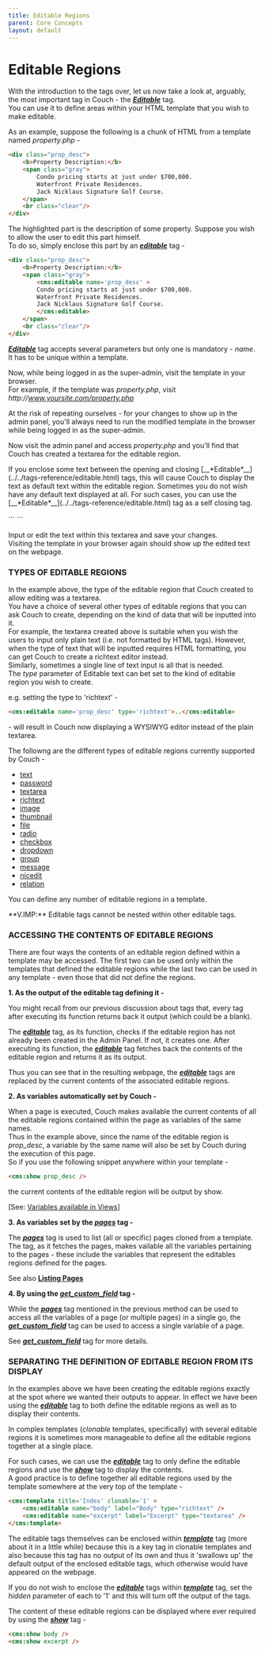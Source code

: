 ```yaml
---
title: Editable Regions
parent: Core Concepts
layout: default
---
```


# Editable Regions

With the introduction to the tags over, let us now take a look at, arguably, the most important tag in Couch - the [__*Editable*__](../../tags-reference/editable.html) tag.<br/>
You can use it to define areas within your HTML template that you wish to make editable.

As an example, suppose the following is a chunk of HTML from a template named _property.php_ -

```html
<div class="prop_desc">
    <b>Property Description:</b>
    <span class="gray">
        Condo pricing starts at just under $700,000.
        Waterfront Private Residences.
        Jack Nicklaus Signature Golf Course.
    </span>
    <br class="clear"/>
</div>
```

The highlighted part is the description of some property. Suppose you wish to allow the user to edit this part himself.<br/>
To do so, simply enclose this part by an [__*editable*__](../../tags-reference/editable.html) tag -

```html
<div class="prop_desc">
    <b>Property Description:</b>
    <span class="gray">
        <cms:editable name='prop_desc' >
        Condo pricing starts at just under $700,000.
        Waterfront Private Residences.
        Jack Nicklaus Signature Golf Course.
        </cms:editable>
    </span>
    <br class="clear"/>
</div>
```

[__*Editable*__](../../tags-reference/editable.html) tag accepts several parameters but only one is mandatory - _name_. It has to be unique within a template.

Now, while being logged in as the super-admin, visit the template in your browser.<br/>
For example, if the template was _property.php_, visit _http&#58;//www.yoursite.com/property.php_

<p class="notice">At the risk of repeating ourselves - for your changes to show up in the admin panel, you'll always need to run the modified template in the browser while being logged in as the super-admin.</p>

Now visit the admin panel and access _property.php_ and you'll find that Couch has created a textarea for the editable region.

<p class="success">
    If you enclose some text between the opening and closing [__*Editable*__](../../tags-reference/editable.html) tags, this will cause Couch to display the text as default text within the editable region. Sometimes you do not wish have any default text displayed at all. For such cases, you can use the [__*Editable*__](../../tags-reference/editable.html) tag as a self closing tag.<br/>
    <br/>
    ```
<cms:editable name='prop_desc' />
    ```
</p>

Input or edit the text within this textarea and save your changes.<br/>
Visiting the template in your browser again should show up the edited text on the webpage.

### TYPES OF EDITABLE REGIONS

In the example above, the type of the editable region that Couch created to allow editing was a textarea.<br/>
You have a choice of several other types of editable regions that you can ask Couch to create, depending on the kind of data that will be inputted into it.<br/>
For example, the textarea created above is suitable when you wish the users to input only plain text (i.e. not formatted by HTML tags). However, when the type of text that will be inputted requires HTML formatting, you can get Couch to create a richtext editor instead.<br/>
Similarly, sometimes a single line of text input is all that is needed.<br/>
The _type_ parameter of Editable text can bet set to the kind of editable region you wish to create.

e.g. setting the type to 'richtext' -

```html
<cms:editable name='prop_desc' type='richtext'>..</cms:editable>
```

\- will result in Couch now displaying a WYSIWYG editor instead of the plain textarea.

The followng are the different types of editable regions currently supported by Couch -

* [text](../../tags-reference/editable/text.html)
* [password](../../tags-reference/editable/password.html)
* [textarea](../../tags-reference/editable/textarea.html)
* [richtext](../../tags-reference/editable/richtext.html)
* [image](../../tags-reference/editable/image.html)
* [thumbnail](../../tags-reference/editable/thumbnail.html)
* [file](../../tags-reference/editable/file.html)
* [radio](../../tags-reference/editable/radio.html)
* [checkbox](../../tags-reference/editable/checkbox.html)
* [dropdown](../../tags-reference/editable/dropdown.html)
* [group](../../tags-reference/editable/group.html)
* [message](../../tags-reference/editable/message.html)
* [nicedit](../../tags-reference/editable/nicedit.html)
* [relation](../../tags-reference/editable/relation.html)

You can define any number of editable regions in a template.

<p class="error">**V.IMP:** Editable tags cannot be nested within other editable tags.</p>

### ACCESSING THE CONTENTS OF EDITABLE REGIONS

There are four ways the contents of an editable region defined within a template may be accessed. The first two can be used only within the templates that defined the editable regions while the last two can be used in any template - even those that did not define the regions.

**1\. As the output of the editable tag defining it -**

You might recall from our previous discussion about tags that, every tag after executing its function returns back it output (which could be a blank).

The [__*editable*__](../../tags-reference/editable.html) tag, as its function, checks if the editable region has not already been created in the Admin Panel. If not, it creates one. After executing its function, the [__*editable*__](../../tags-reference/editable.html) tag fetches back the contents of the editable region and returns it as its output.

Thus you can see that in the resulting webpage, the [__*editable*__](../../tags-reference/editable.html) tags are replaced by the current contents of the associated editable regions.

**2\. As variables automatically set by Couch -**

When a page is executed, Couch makes available the current contents of all the editable regions contained within the page as variables of the same names.<br/>
Thus in the example above, since the name of the editable region is *prop\_desc*, a variable by the same name will also be set by Couch during the execution of this page.<br/>
So if you use the following snippet anywhere within your template -

```html
<cms:show prop_desc />
```

the current contents of the editable region will be output by show.

\[See: [Variables available in Views](../variables-in-views.html)\]

**3\. As variables set by the [_pages_](../../tags-reference/pages.html) tag -**

The [__*pages*__](../../tags-reference/pages.html) tag is used to list (all or specific) pages cloned from a template. The tag, as it fetches the pages, makes vailable all the variables pertaining to the pages - these include the variables that represent the editables regions defined for the pages.

See also [**Listing Pages**](../listing-pages.html)

**4\. By using the [*get\_custom\_field*](../../tags-reference/get_custom_field.html) tag -**

While the [__*pages*__](../../tags-reference/pages.html) tag mentioned in the previous method can be used to access all the variables of a page (or multiple pages) in a single go, the [__*get\_custom\_field*__](../../tags-reference/get_custom_field.html) tag can be used to access a single variable of a page.

See [__*get\_custom\_field*__](../../tags-reference/get_custom_field.html) tag for more details.

### SEPARATING THE DEFINITION OF EDITABLE REGION FROM ITS DISPLAY

In the examples above we have been creating the editable regions exactly at the spot where we wanted their outputs to appear. In effect we have been using the [__*editable*__](../../tags-reference/editable.html) tag to both define the editable regions as well as to display their contents.

In complex templates (_clonable_ templates, specifically) with several editable regions it is sometimes more manageable to define all the editable regions together at a single place.

For such cases, we can use the [__*editable*__](../../tags-reference/editable.html) tag to only define the editable regions and use the [__*show*__](../../tags-reference/show.html) tag to display the contents.<br/>
A good practice is to define together all editable regions used by the template somewhere at the very top of the template -

```html
<cms:template title='Index' clonable='1' >
    <cms:editable name="body" label="Body" type="richtext" />
    <cms:editable name="excerpt" label="Excerpt" type="textarea" />
</cms:template>
```

The editable tags themselves can be enclosed within [__*template*__](../../tags-reference/template.html) tag (more about it in a little while) because this is a key tag in clonable templates and also because this tag has no output of its own and thus it 'swallows up' the default output of the enclosed editable tags, which otherwise would have appeared on the webpage.

If you do not wish to enclose the [__*editable*__](../../tags-reference/editable.html) tags within [__*template*__](../../tags-reference/template.html) tag, set the _hidden_ parameter of each to '1' and this will turn off the output of the tags.

The content of these editable regions can be displayed where ever required by using the [__*show*__](../../tags-reference/show.html) tag -

```html
<cms:show body />
<cms:show excerpt />
```
